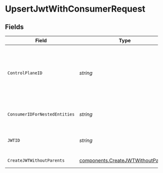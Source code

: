 # UpsertJwtWithConsumerRequest


## Fields

| Field                                                                                    | Type                                                                                     | Required                                                                                 | Description                                                                              | Example                                                                                  |
| ---------------------------------------------------------------------------------------- | ---------------------------------------------------------------------------------------- | ---------------------------------------------------------------------------------------- | ---------------------------------------------------------------------------------------- | ---------------------------------------------------------------------------------------- |
| `ControlPlaneID`                                                                         | *string*                                                                                 | :heavy_check_mark:                                                                       | The UUID of your control plane. This variable is available in the Konnect manager.       | 9524ec7d-36d9-465d-a8c5-83a3c9390458                                                     |
| `ConsumerIDForNestedEntities`                                                            | *string*                                                                                 | :heavy_check_mark:                                                                       | Consumer ID for nested entities                                                          | f28acbfa-c866-4587-b688-0208ac24df21                                                     |
| `JWTID`                                                                                  | *string*                                                                                 | :heavy_check_mark:                                                                       | ID of the JWT to lookup                                                                  | 4a7f5faa-8c96-46d6-8214-c87573ef2ac4                                                     |
| `CreateJWTWithoutParents`                                                                | [components.CreateJWTWithoutParents](../../models/components/createjwtwithoutparents.md) | :heavy_check_mark:                                                                       | Description of the JWT                                                                   |                                                                                          |